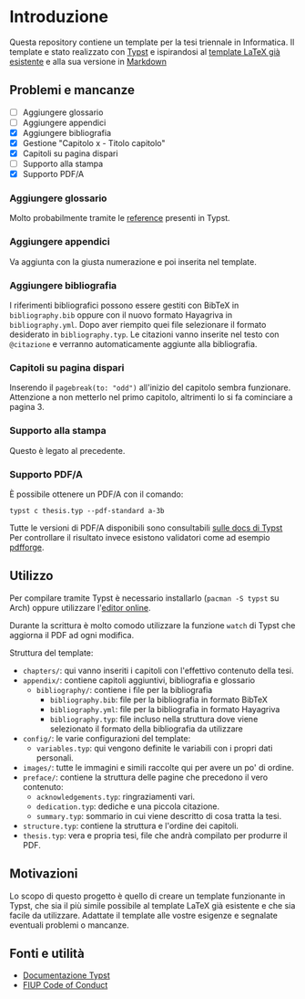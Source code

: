 # Introduzione

Questa repository contiene un template per la tesi triennale in Informatica.
Il template e stato realizzato con [Typst](https://typst.app/) e ispirandosi al [template LaTeX già esistente](https://github.com/FIUP/Thesis-template.git) e alla sua versione in [Markdown](https://github.com/FIUP/pandoc-thesis-template)

## Problemi e mancanze

- [ ] Aggiungere glossario
- [ ] Aggiungere appendici
- [x] Aggiungere bibliografia
- [x] Gestione "Capitolo x - Titolo capitolo"
- [x] Capitoli su pagina dispari
- [ ] Supporto alla stampa
- [x] Supporto PDF/A

### Aggiungere glossario

Molto probabilmente tramite le [reference](https://typst.app/docs/reference/meta/ref/) presenti in Typst.

### Aggiungere appendici

Va aggiunta con la giusta numerazione e poi inserita nel template.

### Aggiungere bibliografia

I riferimenti bibliografici possono essere gestiti con BibTeX in `bibliography.bib` oppure con il nuovo formato Hayagriva in `bibliography.yml`. Dopo aver riempito quei file selezionare il formato desiderato in `bibliography.typ`. Le citazioni vanno inserite nel testo con `@citazione` e verranno automaticamente aggiunte alla bibliografia.

### Capitoli su pagina dispari

Inserendo il `pagebreak(to: "odd")` all'inizio del capitolo sembra funzionare. Attenzione a non metterlo nel primo capitolo, altrimenti lo si fa cominciare a pagina 3.

### Supporto alla stampa

Questo è legato al precedente.

### Supporto PDF/A

È possibile ottenere un PDF/A con il comando:
```
typst c thesis.typ --pdf-standard a-3b
```
Tutte le versioni di PDF/A disponibili sono consultabili [sulle docs di Typst](https://typst.app/docs/reference/pdf/)
Per controllare il risultato invece esistono validatori come ad esempio [pdfforge](https://www.pdfforge.org/online/it/convalida-pdfa).

## Utilizzo

Per compilare tramite Typst è necessario installarlo (`pacman -S typst` su Arch) oppure utilizzare l'[editor online](https://typst.app/).

Durante la scrittura è molto comodo utilizzare la funzione `watch` di Typst che aggiorna il PDF ad ogni modifica.

Struttura del template:

- `chapters/`: qui vanno inseriti i capitoli con l'effettivo contenuto della tesi.
- `appendix/`: contiene capitoli aggiuntivi, bibliografia e glossario
  - `bibliography/`: contiene i file per la bibliografia
    - `bibliography.bib`: file per la bibliografia in formato BibTeX
    - `bibliography.yml`: file per la bibliografia in formato Hayagriva
    - `bibliography.typ`: file incluso nella struttura dove viene selezionato il formato della bibliografia da utilizzare
- `config/`: le varie configurazioni del template:
  - `variables.typ`: qui vengono definite le variabili con i propri dati personali.
- `images/`: tutte le immagini e simili raccolte qui per avere un po' di ordine.
- `preface/`: contiene la struttura delle pagine che precedono il vero contenuto:
  - `acknowledgements.typ`: ringraziamenti vari.
  - `dedication.typ`: dediche e una piccola citazione.
  - `summary.typ`: sommario in cui viene descritto di cosa tratta la tesi.
- `structure.typ`: contiene la struttura e l'ordine dei capitoli.
- `thesis.typ`: vera e propria tesi, file che andrà compilato per produrre il PDF.

## Motivazioni

Lo scopo di questo progetto è quello di creare un template funzionante in Typst, che sia il più simile possibile al template LaTeX già esistente e che sia facile da utilizzare. Adattate il template alle vostre esigenze e segnalate eventuali problemi o mancanze.

## Fonti e utilità

- [Documentazione Typst](https://typst.app/docs/)
- [FIUP Code of Conduct](https://github.com/FIUP/Getting_Started/blob/master/CODE_OF_CONDUCT.md)
